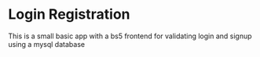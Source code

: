 
# Login Registration

This is a small basic app with a bs5 frontend for validating login and signup using a mysql database 
